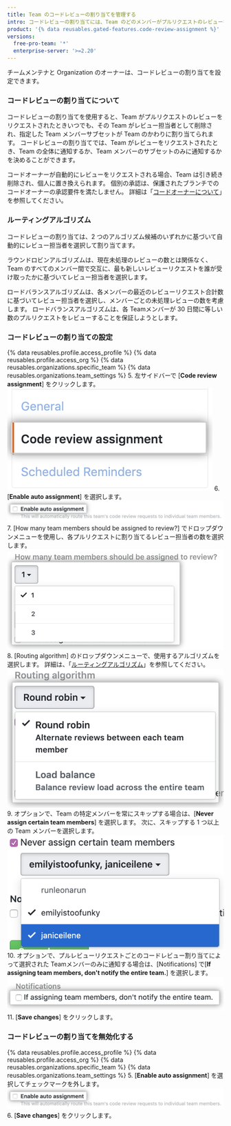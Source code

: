 ```yaml
---
title: Team のコードレビューの割り当てを管理する
intro: コードレビューの割り当てには、Team のどのメンバーがプルリクエストのレビューをサブミットするかが明確に指定されます。
product: '{% data reusables.gated-features.code-review-assignment %}'
versions:
  free-pro-team: '*'
  enterprise-server: '>=2.20'
---
```


チームメンテナと Organization のオーナーは、コードレビューの割り当てを設定できます。

### コードレビューの割り当てについて

コードレビューの割り当てを使用すると、Team がプルリクエストのレビューをリクエストされたときいつでも、その Team がレビュー担当者として削除され、指定した Team メンバーサブセットが Team のかわりに割り当てられます。 コードレビューの割り当てでは、Team がレビューをリクエストされたとき、Team の全体に通知するか、Team メンバーのサブセットのみに通知するかを決めることができます。

コードオーナーが自動的にレビューをリクエストされる場合、Team は引き続き削除され、個人に置き換えられます。 個別の承認は、保護されたブランチでのコードオーナーの承認要件を満たしません。 詳細は「[コードオーナーについて](/github/creating-cloning-and-archiving-repositories/about-code-owners)」を参照してください。

### ルーティングアルゴリズム

コードレビューの割り当ては、2 つのアルゴリズム候補のいずれかに基づいて自動的にレビュー担当者を選択して割り当てます。

ラウンドロビンアルゴリズムは、現在未処理のレビューの数とは関係なく、Team のすべてのメンバー間で交互に、最も新しいレビューリクエストを誰が受け取ったかに基づいてレビュー担当者を選択します。

ロードバランスアルゴリズムは、各メンバーの最近のレビューリクエスト合計数に基づいてレビュー担当者を選択し、メンバーごとの未処理レビューの数を考慮します。 ロードバランスアルゴリズムは、各 Teamメンバーが 30 日間に等しい数のプルリクエストをレビューすることを保証しようとします。

### コードレビューの割り当ての設定
{% data reusables.profile.access_profile %}
{% data reusables.profile.access_org %}
{% data reusables.organizations.specific_team %}
{% data reusables.organizations.team_settings %}
5. 左サイドバーで [**Code review assignment**] をクリックします。 ![[Code review assignment] ボタン](/assets/images/help/teams/review-assignment-button.png)
6. [**Enable auto assignment**] を選択します。 ![[Code review assignment] ボタン](/assets/images/help/teams/review-assignment-enable.png)
7. [How many team members should be assigned to review?] でドロップダウンメニューを使用し、各プルリクエストに割り当てるレビュー担当者の数を選択します。 ![[Number of reviewers] ドロップダウン](/assets/images/help/teams/review-assignment-number.png)
8. [Routing algorithm] のドロップダウンメニューで、使用するアルゴリズムを選択します。 詳細は、「[ルーティングアルゴリズム](#routing-algorithms)」を参照してください。 ![[Routing algorithm] ドロップダウン](/assets/images/help/teams/review-assignment-algorithm.png)
9. オプションで、Team の特定メンバーを常にスキップする場合は、[**Never assign certain team members**] を選択します。 次に、スキップする 1 つ以上の Team メンバーを選択します。 ![[Never assign certain team members] チェックボックスとラジオボタン](/assets/images/help/teams/review-assignment-skip-members.png)
10. オプションで、プルレビューリクエストごとのコードレビュー割り当てによって選択された Teamメンバーのみに通知する場合は、[Notifications] で[**If assigning team members, don't notify the entire team.**] を選択します。 ![コードレビューの割当ての通知](/assets/images/help/teams/review-assignment-notifications.png)
11. [**Save changes**] をクリックします。

### コードレビューの割り当てを無効化する
{% data reusables.profile.access_profile %}
{% data reusables.profile.access_org %}
{% data reusables.organizations.specific_team %}
{% data reusables.organizations.team_settings %}
5. [**Enable auto assignment**] を選択してチェックマークを外します。 ![[Code review assignment] ボタン](/assets/images/help/teams/review-assignment-enable.png)
6. [**Save changes**] をクリックします。
